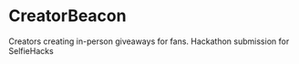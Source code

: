 # CreatorBeacon
Creators creating in-person giveaways for fans. Hackathon submission for SelfieHacks

